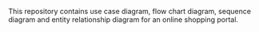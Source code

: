 This repository contains use case diagram, flow chart diagram, sequence diagram and entity relationship diagram for an online shopping portal.
